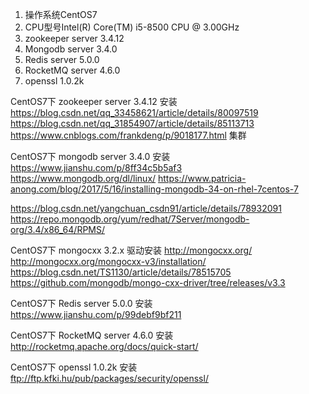 1. 操作系统CentOS7
2. CPU型号Intel(R) Core(TM) i5-8500 CPU @ 3.00GHz
3. zookeeper server 3.4.12
4. Mongodb server 3.4.0
5. Redis server 5.0.0
6. RocketMQ server 4.6.0
7. openssl 1.0.2k

CentOS7下 zookeeper server 3.4.12 安装
https://blog.csdn.net/qq_33458621/article/details/80097519
https://blog.csdn.net/qq_31854907/article/details/85113713
https://www.cnblogs.com/frankdeng/p/9018177.html 集群

CentOS7下 mongodb server 3.4.0 安装
https://www.jianshu.com/p/8ff34c5b5af3
https://www.mongodb.org/dl/linux/
https://www.patricia-anong.com/blog/2017/5/16/installing-mongodb-34-on-rhel-7centos-7

https://blog.csdn.net/yangchuan_csdn91/article/details/78932091
https://repo.mongodb.org/yum/redhat/7Server/mongodb-org/3.4/x86_64/RPMS/

CentOS7下 mongocxx 3.2.x 驱动安装
http://mongocxx.org/
http://mongocxx.org/mongocxx-v3/installation/
https://blog.csdn.net/TS1130/article/details/78515705
https://github.com/mongodb/mongo-cxx-driver/tree/releases/v3.3

CentOS7下 Redis server 5.0.0 安装
https://www.jianshu.com/p/99debf9bf211

CentOS7下 RocketMQ server 4.6.0 安装
http://rocketmq.apache.org/docs/quick-start/

CentOS7下 openssl 1.0.2k 安装
ftp://ftp.kfki.hu/pub/packages/security/openssl/






